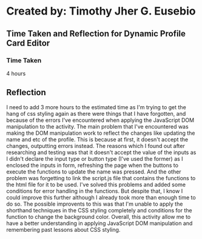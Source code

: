 # Created by: **Timothy Jher G. Eusebio**
## Time Taken and Reflection for Dynamic Profile Card Editor

### Time Taken
4 hours 

## Reflection
I need to add 3 more hours to the estimated time as I'm trying to get the hang of css styling again as there were things that I have forgotten, and because of the errors I've encountered when applying the JavaScript DOM manipulation to the activity. The main problem that I've encountered was making the DOM manipulation work to reflect the changes like updating the name and etc of the profile. This is because at first, it doesn't accept the changes, outputting errors instead. The reasons which I found out after researching and testing was that it doesn't accept the value of the inputs as I didn't declare the input type or button type (I've used the former) as I enclosed the inputs in form, refreshing the page when the buttons to execute the functions to update the name was pressed. And the other problem was forgetting to link the script.js file that contains the functions to the html file for it to be used. I've solved this problems and added some conditions for error handling in the functions. But despite that, I know I could improve this further although I already took more than enough time to do so. The possible improvents to this was that I'm unable to apply the shorthand techniques in the CSS styling completely and conditions for the function to change the background color. Overall, this activity allow me to have a better understanding in applying JavaScript DOM manipulation and remembering past lessons about CSS styling.